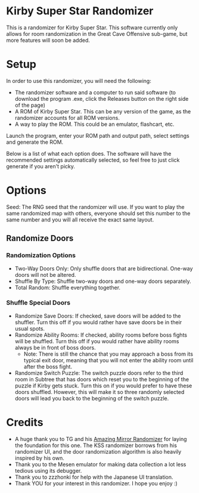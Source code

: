 # Kirby Super Star Randomizer

This is a randomizer for Kirby Super Star. This software currently only allows for room randomization in the Great Cave Offensive sub-game, but more features will soon be added.

# Setup

In order to use this randomizer, you will need the following:
- The randomizer software and a computer to run said software (to download the program .exe, click the Releases button on the right side of the page)
- A ROM of Kirby Super Star. This can be any version of the game, as the randomizer accounts for all ROM versions.
- A way to play the ROM. This could be an emulator, flashcart, etc.

Launch the program, enter your ROM path and output path, select settings and generate the ROM.

Below is a list of what each option does. The software will have the recommended settings automatically selected, so feel free to just click generate if you aren't picky.

# Options
Seed: The RNG seed that the randomizer will use. If you want to play the same randomized map with others, everyone should set this number to the same number and you will all receive the exact same layout.

## Randomize Doors
### Randomization Options
- Two-Way Doors Only: Only shuffle doors that are bidirectional. One-way doors will not be altered.
- Shuffle By Type: Shuffle two-way doors and one-way doors separately.
- Total Random: Shuffle everything together.

### Shuffle Special Doors
- Randomize Save Doors: If checked, save doors will be added to the shuffler. Turn this off if you would rather have save doors be in their usual spots.
- Randomize Ability Rooms: If checked, ability rooms before boss fights will be shuffled. Turn this off if you would rather have ability rooms always be in front of boss doors.
  - Note: There is still the chance that you may approach a boss from its typical exit door, meaning that you will not enter the ability room until after the boss fight.
- Randomize Switch Puzzle: The switch puzzle doors refer to the third room in Subtree that has doors which reset you to the beginning of the puzzle if Kirby gets stuck. Turn this on if you would prefer to have these doors shuffled. However, this will make it so three randomly selected doors will lead you back to the beginning of the switch puzzle.

# Credits

- A huge thank you to TG and his [Amazing Mirror Randomizer](https://github.com/HeyImTG/Amazing-Mirror-Randomizer) for laying the foundation for this one. The KSS randomizer borrows from his randomizer UI, and the door randomization algorithm is also heavily inspired by his own.
- Thank you to the Mesen emulator for making data collection a lot less tedious using its debugger.
- Thank you to zzzhonki for help with the Japanese UI translation.
- Thank YOU for your interest in this randomizer. I hope you enjoy :)
